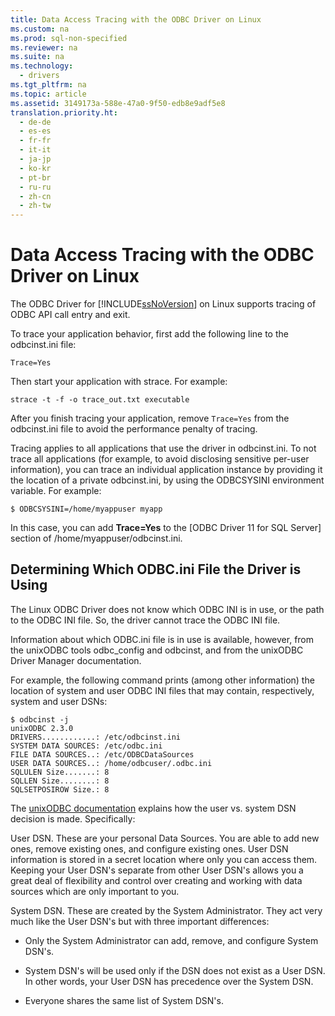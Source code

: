 ```yaml
---
title: Data Access Tracing with the ODBC Driver on Linux
ms.custom: na
ms.prod: sql-non-specified
ms.reviewer: na
ms.suite: na
ms.technology: 
  - drivers
ms.tgt_pltfrm: na
ms.topic: article
ms.assetid: 3149173a-588e-47a0-9f50-edb8e9adf5e8
translation.priority.ht: 
  - de-de
  - es-es
  - fr-fr
  - it-it
  - ja-jp
  - ko-kr
  - pt-br
  - ru-ru
  - zh-cn
  - zh-tw
---
```

# Data Access Tracing with the ODBC Driver on Linux
The ODBC Driver for [!INCLUDE[ssNoVersion](../content/includes/ssNoVersion_md.md)] on Linux supports tracing of ODBC API call entry and exit.  
  
To trace your application behavior, first add the following line to the odbcinst.ini file:  
  
```  
Trace=Yes  
```  
  
Then start your application with strace. For example:  
  
```  
strace -t -f -o trace_out.txt executable  
```  
  
After you finish tracing your application, remove `Trace=Yes` from the odbcinst.ini file to avoid the performance penalty of tracing.  
  
Tracing applies to all applications that use the driver in odbcinst.ini. To not trace all applications \(for example, to avoid disclosing sensitive per\-user information\), you can trace an individual application instance by providing it the location of a private odbcinst.ini, by using the ODBCSYSINI environment variable. For example:  
  
```  
$ ODBCSYSINI=/home/myappuser myapp  
```  
  
In this case, you can add **Trace\=Yes** to the \[ODBC Driver 11 for SQL Server\] section of \/home\/myappuser\/odbcinst.ini.  
  
## Determining Which ODBC.ini File the Driver is Using  
The Linux ODBC Driver does not know which ODBC INI is in use, or the path to the ODBC INI file. So, the driver cannot trace the ODBC INI file.  
  
Information about which ODBC.ini file is in use is available, however, from the unixODBC tools odbc\_config and odbcinst, and from the unixODBC Driver Manager documentation.  
  
For example, the following command prints \(among other information\) the location of system and user ODBC INI files that may contain, respectively, system and user DSNs:  
  
```  
$ odbcinst -j  
unixODBC 2.3.0  
DRIVERS............: /etc/odbcinst.ini  
SYSTEM DATA SOURCES: /etc/odbc.ini  
FILE DATA SOURCES..: /etc/ODBCDataSources  
USER DATA SOURCES..: /home/odbcuser/.odbc.ini  
SQLULEN Size.......: 8  
SQLLEN Size........: 8  
SQLSETPOSIROW Size.: 8  
```  
  
The [unixODBC documentation](http://www.unixodbc.org/doc/UserManual/) explains how the user vs. system DSN decision is made. Specifically:  
  
User DSN. These are your personal Data Sources. You are able to add new ones, remove existing ones, and configure existing ones. User DSN information is stored in a secret location where only you can access them. Keeping your User DSN's separate from other User DSN's allows you a great deal of flexibility and control over creating and working with data sources which are only important to you.  
  
System DSN. These are created by the System Administrator. They act very much like the User DSN's but with three important differences:  
  
-   Only the System Administrator can add, remove, and configure System DSN's.  
  
-   System DSN's will be used only if the DSN does not exist as a User DSN. In other words, your User DSN has precedence over the System DSN.  
  
-   Everyone shares the same list of System DSN's.  
  
